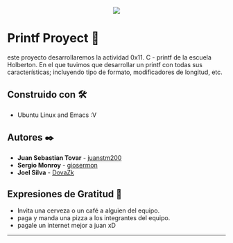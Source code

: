 

<p align="center"><img src="https://i.pinimg.com/originals/73/2c/fd/732cfd6d6464ec8488094b1f146de583.jpg"/></p> 


# Printf Proyect 🚀

este proyecto desarrollaremos la actividad 0x11. C - printf de la escuela Holberton. En el que tuvimos que desarrollar un printf con todas sus características; incluyendo tipo de formato, modificadores de longitud, etc.


## Construido con 🛠️

* Ubuntu Linux and Emacs :V


## Autores ✒️

* **Juan Sebastian Tovar** - [juanstm200](https://github.com/juanstm200)
* **Sergio Monroy** - [giosermon](https://github.com/giosermon)
* **Joel Silva** - [DovaZk](https://github.com/DovaZk)



## Expresiones de Gratitud 🎁

* Invita una cerveza  o un café  a alguien del equipo.
* paga y manda una pizza a los integrantes del equipo.
* pagale un internet mejor a juan xD



---
